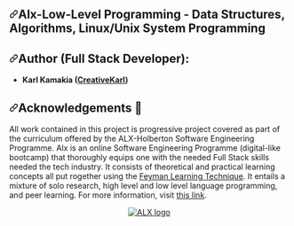 <div data-target="readme-toc.content" class="Box-body px-5 pb-5">
            <article class="markdown-body entry-content container-lg" itemprop="text"><h1 dir="auto"><a id="user-content-alx-low-level-programming---data-structures-algorithms-linuxunix-system-programming" class="anchor" aria-hidden="true" href="#alx-low-level-programming---data-structures-algorithms-linuxunix-system-programming"><svg class="octicon octicon-link" viewBox="0 0 16 16" version="1.1" width="16" height="16" aria-hidden="true"><path fill-rule="evenodd" d="M7.775 3.275a.75.75 0 001.06 1.06l1.25-1.25a2 2 0 112.83 2.83l-2.5 2.5a2 2 0 01-2.83 0 .75.75 0 00-1.06 1.06 3.5 3.5 0 004.95 0l2.5-2.5a3.5 3.5 0 00-4.95-4.95l-1.25 1.25zm-4.69 9.64a2 2 0 010-2.83l2.5-2.5a2 2 0 012.83 0 .75.75 0 001.06-1.06 3.5 3.5 0 00-4.95 0l-2.5 2.5a3.5 3.5 0 004.95 4.95l1.25-1.25a.75.75 0 00-1.06-1.06l-1.25 1.25a2 2 0 01-2.83 0z"></path></svg></a>Alx-Low-Level Programming - Data Structures, Algorithms, Linux/Unix System Programming</h1>
<p dir="auto">
<h2 dir="auto"><a id="user-content-author-african-codernorman" class="anchor" aria-hidden="true" href="#author-african-codernorman"><svg class="octicon octicon-link" viewBox="0 0 16 16" version="1.1" width="16" height="16" aria-hidden="true"><path fill-rule="evenodd" d="M7.775 3.275a.75.75 0 001.06 1.06l1.25-1.25a2 2 0 112.83 2.83l-2.5 2.5a2 2 0 01-2.83 0 .75.75 0 00-1.06 1.06 3.5 3.5 0 004.95 0l2.5-2.5a3.5 3.5 0 00-4.95-4.95l-1.25 1.25zm-4.69 9.64a2 2 0 010-2.83l2.5-2.5a2 2 0 012.83 0 .75.75 0 001.06-1.06 3.5 3.5 0 00-4.95 0l-2.5 2.5a3.5 3.5 0 004.95 4.95l1.25-1.25a.75.75 0 00-1.06-1.06l-1.25 1.25a2 2 0 01-2.83 0z"></path></svg></a>Author (Full Stack Developer):</h2>
<ul dir="auto">
<li><strong>Karl Kamakia (<a href="https://creativekarl.tech"  target="_blank" rel="nofollow">CreativeKarl</a>)</strong>
</ul>
<h2 dir="auto"><a id="user-content-acknowledgements-pray" class="anchor" aria-hidden="true" href="#acknowledgements-pray"><svg class="octicon octicon-link" viewBox="0 0 16 16" version="1.1" width="16" height="16" aria-hidden="true"><path fill-rule="evenodd" d="M7.775 3.275a.75.75 0 001.06 1.06l1.25-1.25a2 2 0 112.83 2.83l-2.5 2.5a2 2 0 01-2.83 0 .75.75 0 00-1.06 1.06 3.5 3.5 0 004.95 0l2.5-2.5a3.5 3.5 0 00-4.95-4.95l-1.25 1.25zm-4.69 9.64a2 2 0 010-2.83l2.5-2.5a2 2 0 012.83 0 .75.75 0 001.06-1.06 3.5 3.5 0 00-4.95 0l-2.5 2.5a3.5 3.5 0 004.95 4.95l1.25-1.25a.75.75 0 00-1.06-1.06l-1.25 1.25a2 2 0 01-2.83 0z"></path></svg></a>Acknowledgements <g-emoji class="g-emoji" alias="pray" fallback-src="https://github.githubassets.com/images/icons/emoji/unicode/1f64f.png">🙏</g-emoji></h2>
<p dir="auto">All work contained in this project is progressive project covered  as part of the curriculum offered by the ALX-Holberton Software Engineering Programme. Alx is an online Software Engineering Programme (digital-like bootcamp) that thoroughly equips one with the needed Full Stack skills needed the tech industry. It consists of theoretical and practical learning concepts all put rogether using the <a href="https://fs.blog/feynman-learning-technique/" target="_blank" rel="nofollow">Feyman Learning Technique</a>. It entails a mixture of solo research, high level and low level language programming, and peer learning. For more information, visit
<a href="https://www.alxafrica.com/" rel="nofollow">this link</a>.</p>
<p align="center" dir="auto">
  <a target="_blank" rel="noopener noreferrer" href="https://camo.githubusercontent.com/349d47b359c21448b0415bfdb1ec6ae1db87b60a55243b187d514d0071f930ad/68747470733a2f2f6c68332e676f6f676c6575736572636f6e74656e742e636f6d2f7648314854486871374249457568494475456332577263324c675a6967734a455744523536414c754446525a76392d6a714367484e4875424849422d664c727262777037744a3862377165494a6f3056744855683d7330"><img src="https://camo.githubusercontent.com/349d47b359c21448b0415bfdb1ec6ae1db87b60a55243b187d514d0071f930ad/68747470733a2f2f6c68332e676f6f676c6575736572636f6e74656e742e636f6d2f7648314854486871374249457568494475456332577263324c675a6967734a455744523536414c754446525a76392d6a714367484e4875424849422d664c727262777037744a3862377165494a6f3056744855683d7330" alt="ALX logo" data-canonical-src="https://lh3.googleusercontent.com/vH1HTHhq7BIEuhIDuEc2Wrc2LgZigsJEWDR56ALuDFRZv9-jqCgHNHuBHIB-fLrrbwp7tJ8b7qeIJo0VtHUh=s0" style="max-width: 100%;"></a>
</p>
</article>
          </div>
